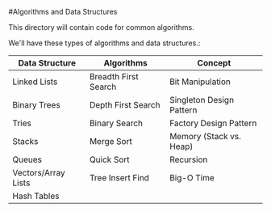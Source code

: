 #Algorithms and Data Structures

This directory will contain code for common algorithms.

We'll have these types of algorithms and data structures.:

| **Data Structure** | **Algorithms** | **Concept** |
| --- | --- | --- |
| Linked Lists | Breadth First Search | Bit Manipulation |
| Binary Trees | Depth First Search | Singleton Design Pattern | 
| Tries | Binary Search | Factory Design Pattern |
| Stacks | Merge Sort | Memory (Stack vs. Heap) | 
| Queues | Quick Sort | Recursion | 
| Vectors/Array Lists | Tree Insert Find | Big-O Time |
| Hash Tables | | 


